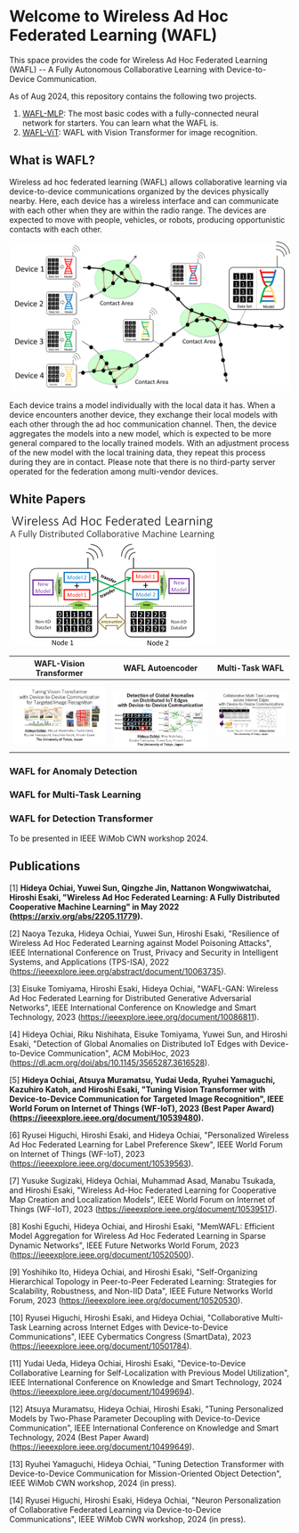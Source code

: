 # Welcome to Wireless Ad Hoc Federated Learning (WAFL)
This space provides the code for Wireless Ad Hoc Federated Learning (WAFL) -- A Fully Autonomous Collaborative Learning with Device-to-Device Communication.

As of Aug 2024, this repository contains the following two projects.
1. [WAFL-MLP](./WAFL-MLP/): The most basic codes with a fully-connected neural network for starters. You can learn what the WAFL is.
2. [WAFL-ViT](./WAFL-ViT/): WAFL with Vision Transformer for image recognition.

## What is WAFL?

Wireless ad hoc federated learning (WAFL) allows collaborative learning via device-to-device communications organized by the devices physically nearby. Here, each device has a wireless interface and can communicate with each other when they are within the radio range. The devices are expected to move with people, vehicles, or robots, producing opportunistic contacts with each other.

<img src="./WAFL-MLP/assets/wafl_contact_model_aggregation.png">

Each device trains a model individually with the local data it has. When a device encounters another device, they exchange their local models with each other through the ad hoc communication channel. Then, the device aggregates the models into a new model, which is expected to be more general compared to the locally trained models. With an adjustment process of the new model with the local training data, they repeat this process during they are in contact. Please note that there is no third-party server operated for the federation among multi-vendor devices.

## White Papers

[<img src="./assets/WAFL_project.png">](./assets/WAFL_project_en.pdf)

| WAFL-Vision Transformer | WAFL Autoencoder | Multi-Task WAFL |
| --- | --- | --- |
| [<img src="./assets/WAFL_ViT.png">](./assets/WAFL_ViT.pdf)　|　[<img src="./assets/WAFL_Autoencoder.png">](./assets/WAFL_Autoencoder.pdf) | [<img src="./assets/MT_WAFL.png">](./assets/MT_WAFL.pdf) |

### WAFL for Anomaly Detection



### WAFL for Multi-Task Learning



### WAFL for Detection Transformer 

To be presented in IEEE WiMob CWN workshop 2024.

## Publications
\[1\] **Hideya Ochiai, Yuwei Sun, Qingzhe Jin, Nattanon Wongwiwatchai, Hiroshi Esaki, "Wireless Ad Hoc Federated Learning: A Fully Distributed Cooperative Machine Learning" in May 2022 (https://arxiv.org/abs/2205.11779).** 

\[2\] Naoya Tezuka, Hideya Ochiai, Yuwei Sun, Hiroshi Esaki, "Resilience of Wireless Ad Hoc Federated Learning against Model Poisoning Attacks", IEEE International Conference on Trust, Privacy and Security in Intelligent Systems, and Applications (TPS-ISA), 2022 (https://ieeexplore.ieee.org/abstract/document/10063735).

\[3\] Eisuke Tomiyama, Hiroshi Esaki, Hideya Ochiai, "WAFL-GAN: Wireless Ad Hoc Federated Learning for Distributed Generative Adversarial Networks", IEEE International Conference on Knowledge and Smart Technology, 2023 (https://ieeexplore.ieee.org/document/10086811).

\[4\] Hideya Ochiai, Riku Nishihata, Eisuke Tomiyama, Yuwei Sun, and Hiroshi Esaki, "Detection of Global Anomalies on Distributed IoT Edges with Device-to-Device Communication", ACM MobiHoc, 2023 (https://dl.acm.org/doi/abs/10.1145/3565287.3616528).

\[5\] **Hideya Ochiai, Atsuya Muramatsu, Yudai Ueda, Ryuhei Yamaguchi, Kazuhiro Katoh, and Hiroshi Esaki, "Tuning Vision Transformer with Device-to-Device Communication for Targeted Image Recognition", IEEE World Forum on Internet of Things (WF-IoT), 2023 (Best Paper Award) (https://ieeexplore.ieee.org/document/10539480).**

\[6\] Ryusei Higuchi, Hiroshi Esaki, and Hideya Ochiai, "Personalized Wireless Ad Hoc Federated Learning for Label Preference Skew", IEEE World Forum on Internet of Things (WF-IoT), 2023 (https://ieeexplore.ieee.org/document/10539563).

\[7\] Yusuke Sugizaki, Hideya Ochiai, Muhammad Asad, Manabu Tsukada, and Hiroshi Esaki, "Wireless Ad-Hoc Federated Learning for Cooperative Map Creation and Localization Models", IEEE World Forum on Internet of Things (WF-IoT), 2023 (https://ieeexplore.ieee.org/document/10539517).

\[8\] Koshi Eguchi, Hideya Ochiai, and Hiroshi Esaki, "MemWAFL: Efficient Model Aggregation for Wireless Ad Hoc Federated Learning in Sparse Dynamic Networks", IEEE Future Networks World Forum, 2023 (https://ieeexplore.ieee.org/document/10520500).

\[9\] Yoshihiko Ito, Hideya Ochiai, and Hiroshi Esaki, "Self-Organizing Hierarchical Topology in Peer-to-Peer Federated Learning: Strategies for Scalability, Robustness, and Non-IID Data", IEEE Future Networks World Forum, 2023 (https://ieeexplore.ieee.org/document/10520530).

\[10\] Ryusei Higuchi, Hiroshi Esaki, and Hideya Ochiai, "Collaborative Multi-Task Learning across Internet Edges with Device-to-Device Communications", IEEE Cybermatics Congress (SmartData), 2023 (https://ieeexplore.ieee.org/document/10501784).

\[11\] Yudai Ueda, Hideya Ochiai, Hiroshi Esaki, "Device-to-Device Collaborative Learning for Self-Localization with Previous Model Utilization", IEEE International Conference on Knowledge and Smart Technology, 2024 (https://ieeexplore.ieee.org/document/10499694).

\[12\] Atsuya Muramatsu, Hideya Ochiai, Hiroshi Esaki, "Tuning Personalized Models by Two-Phase Parameter Decoupling with Device-to-Device Communication", IEEE International Conference on Knowledge and Smart Technology, 2024 (Best Paper Award) (https://ieeexplore.ieee.org/document/10499649).

\[13\] Ryuhei Yamaguchi, Hideya Ochiai, "Tuning Detection Transformer with Device-to-Device Communication for Mission-Oriented Object Detection", IEEE WiMob CWN workshop, 2024 (in press).

\[14\] Ryusei Higuchi, Hiroshi Esaki, Hideya Ochiai, "Neuron Personalization of Collaborative Federated Learning via Device-to-Device Communications", IEEE WiMob CWN workshop, 2024 (in press).
